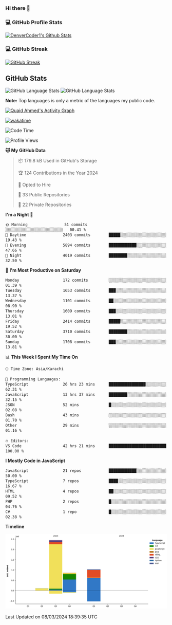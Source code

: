 ### Hi there 👋

<!--
**Quaid5050/Quaid5050** is a ✨ _special_ ✨ repository because its `README.md` (this file) appears on your GitHub profile.

Here are some ideas to get you started:

- 🔭 I’m currently working on ...
- 🌱 I’m currently learning ...
- 👯 I’m looking to collaborate on ...
- 🤔 I’m looking for help with ...
- 💬 Ask me about ...
- 📫 How to reach me: ...
- 😄 Pronouns: ...
- ⚡ Fun fact: ...
-->


<h3>💻 GitHub Profile Stats</h3>

  <!-- https://github.com/quaid5050/github-readme-stats -->

  <a href="https://github.com/quaid5050/github-readme-stats"><img alt="DenverCoder1's Github Stats" src="https://denvercoder1-github-readme-stats.vercel.app/api/?username=Quaid5050&show_icons=true&include_all_commits=true&count_private=true&theme=react&hide_border=true&bg_color=1F222E&title_color=F85D7F&icon_color=F8D866" height="192px"/></a>

<h3>💻 GitHub Streak </h3>

[![GitHub Streak](https://streak-stats.demolab.com/?user=Quaid5050&theme=dark)](https://git.io/streak-stats)


## GitHub Stats
![GitHub Language Stats](https://api.githubtrends.io/user/svg/Quaid5050/repos?time_range=one_year&include_private=True&group=other&loc_metric=changed&theme=dark)
![GitHub Language Stats](https://api.githubtrends.io/user/svg/Quaid5050/langs?time_range=one_year&include_private=True&loc_metric=changed&theme=dark)



  <b>Note:</b> Top languages is only a metric of the languages my public code.
  
  <!-- https://github.com/ashutosh00710/github-readme-activity-graph -->

  <a href="https://github.com/ashutosh00710/github-readme-activity-graph"><img alt="Quaid Ahmed's Activity Graph" src="https://github-readme-activity-graph.vercel.app/graph/?username=Quaid5050&bg_color=1F222E&color=F8D866&line=F85D7F&point=FFFFFF&hide_border=true" /></a>

[![wakatime](https://wakatime.com/badge/user/018dd26f-4503-4546-a6bc-5b5e5947c74e/project/018dd279-ff19-4614-88a7-b426dbd12b3f.svg)](https://wakatime.com/badge/user/018dd26f-4503-4546-a6bc-5b5e5947c74e/project/018dd279-ff19-4614-88a7-b426dbd12b3f) 
<!--START_SECTION:waka-->
![Code Time](http://img.shields.io/badge/Code%20Time-80%20hrs%2013%20mins-blue)

![Profile Views](http://img.shields.io/badge/Profile%20Views-155-blue)

**🐱 My GitHub Data** 

> 📦 179.8 kB Used in GitHub's Storage 
 > 
> 🏆 124 Contributions in the Year 2024
 > 
> 💼 Opted to Hire
 > 
> 📜 33 Public Repositories 
 > 
> 🔑 22 Private Repositories 
 > 
**I'm a Night 🦉** 

```text
🌞 Morning                51 commits          ░░░░░░░░░░░░░░░░░░░░░░░░░   00.41 % 
🌆 Daytime                2403 commits        █████░░░░░░░░░░░░░░░░░░░░   19.43 % 
🌃 Evening                5894 commits        ████████████░░░░░░░░░░░░░   47.66 % 
🌙 Night                  4019 commits        ████████░░░░░░░░░░░░░░░░░   32.50 % 
```
📅 **I'm Most Productive on Saturday** 

```text
Monday                   172 commits         ░░░░░░░░░░░░░░░░░░░░░░░░░   01.39 % 
Tuesday                  1653 commits        ███░░░░░░░░░░░░░░░░░░░░░░   13.37 % 
Wednesday                1101 commits        ██░░░░░░░░░░░░░░░░░░░░░░░   08.90 % 
Thursday                 1609 commits        ███░░░░░░░░░░░░░░░░░░░░░░   13.01 % 
Friday                   2414 commits        █████░░░░░░░░░░░░░░░░░░░░   19.52 % 
Saturday                 3710 commits        ████████░░░░░░░░░░░░░░░░░   30.00 % 
Sunday                   1708 commits        ███░░░░░░░░░░░░░░░░░░░░░░   13.81 % 
```


📊 **This Week I Spent My Time On** 

```text
🕑︎ Time Zone: Asia/Karachi

💬 Programming Languages: 
TypeScript               26 hrs 23 mins      ████████████████░░░░░░░░░   62.31 % 
JavaScript               13 hrs 37 mins      ████████░░░░░░░░░░░░░░░░░   32.15 % 
JSON                     52 mins             █░░░░░░░░░░░░░░░░░░░░░░░░   02.08 % 
Bash                     43 mins             ░░░░░░░░░░░░░░░░░░░░░░░░░   01.70 % 
Other                    29 mins             ░░░░░░░░░░░░░░░░░░░░░░░░░   01.16 % 

🔥 Editors: 
VS Code                  42 hrs 21 mins      █████████████████████████   100.00 % 
```

**I Mostly Code in JavaScript** 

```text
JavaScript               21 repos            ████████████░░░░░░░░░░░░░   50.00 % 
TypeScript               7 repos             ████░░░░░░░░░░░░░░░░░░░░░   16.67 % 
HTML                     4 repos             ██░░░░░░░░░░░░░░░░░░░░░░░   09.52 % 
PHP                      2 repos             █░░░░░░░░░░░░░░░░░░░░░░░░   04.76 % 
C#                       1 repo              █░░░░░░░░░░░░░░░░░░░░░░░░   02.38 % 
```



**Timeline**

![Lines of Code chart](https://raw.githubusercontent.com/Quaid5050/Quaid5050/main/assets/bar_graph.png)


 Last Updated on 08/03/2024 18:39:35 UTC
<!--END_SECTION:waka-->
